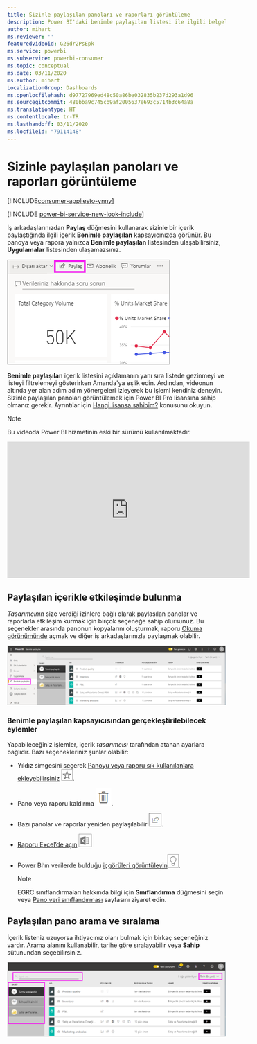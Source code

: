 ```yaml
---
title: Sizinle paylaşılan panoları ve raporları görüntüleme
description: Power BI'daki benimle paylaşılan listesi ile ilgili belgeler
author: mihart
ms.reviewer: ''
featuredvideoid: G26dr2PsEpk
ms.service: powerbi
ms.subservice: powerbi-consumer
ms.topic: conceptual
ms.date: 03/11/2020
ms.author: mihart
LocalizationGroup: Dashboards
ms.openlocfilehash: d97727969ed48c50a86be032835b237d293a1d96
ms.sourcegitcommit: 480bba9c745cb9af2005637e693c5714b3c64a8a
ms.translationtype: HT
ms.contentlocale: tr-TR
ms.lasthandoff: 03/11/2020
ms.locfileid: "79114148"
---
```

# <a name="display-the-dashboards-and-reports-that-have-been-shared-with-me"></a>Sizinle paylaşılan panoları ve raporları görüntüleme

[!INCLUDE[consumer-appliesto-ynny](../includes/consumer-appliesto-ynny.md)]

[!INCLUDE [power-bi-service-new-look-include](../includes/power-bi-service-new-look-include.md)]

İş arkadaşlarınızdan **Paylaş** düğmesini kullanarak sizinle bir içerik paylaştığında ilgili içerik **Benimle paylaşılan** kapsayıcınızda görünür. Bu panoya veya rapora yalnızca **Benimle paylaşılan** listesinden ulaşabilirsiniz, **Uygulamalar** listesinden ulaşamazsınız.

![Paylaş simgesi](./media/end-user-shared-with-me/power-bi-share-dashboard.png)

**Benimle paylaşılan** içerik listesini açıklamanın yanı sıra listede gezinmeyi ve listeyi filtrelemeyi gösterirken Amanda'ya eşlik edin. Ardından, videonun altında yer alan adım adım yönergeleri izleyerek bu işlemi kendiniz deneyin. Sizinle paylaşılan panoları görüntülemek için Power BI Pro lisansına sahip olmanız gerekir. Ayrıntılar için [Hangi lisansa sahibim?](end-user-license.md) konusunu okuyun.
    

> [!NOTE]
> Bu videoda Power BI hizmetinin eski bir sürümü kullanılmaktadır.
    

<iframe width="560" height="315" src="https://www.youtube.com/embed/G26dr2PsEpk" frameborder="0" allowfullscreen></iframe>

## <a name="interact-with-shared-content"></a>Paylaşılan içerikle etkileşimde bulunma

*Tasarımcının* size verdiği izinlere bağlı olarak paylaşılan panolar ve raporlarla etkileşim kurmak için birçok seçeneğe sahip olursunuz. Bu seçenekler arasında panonun kopyalarını oluşturmak, raporu [Okuma görünümünde](end-user-reading-view.md) açmak ve diğer iş arkadaşlarınızla paylaşmak olabilir.

![Benimle paylaşılan kapsayıcısı](./media/end-user-shared-with-me/power-bi-shared.png)

### <a name="actions-available-from-the-shared-with-me-container"></a>**Benimle paylaşılan** kapsayıcısından gerçekleştirilebilecek eylemler
Yapabileceğiniz işlemler, içerik *tasarımcısı* tarafından atanan ayarlara bağlıdır. Bazı seçenekleriniz şunlar olabilir:
* Yıldız simgesini seçerek [Panoyu veya raporu sık kullanılanlara ekleyebilirsiniz](end-user-favorite.md) ![yıldız simgesi](./media/end-user-shared-with-me/power-bi-star-icon.png).
* Pano veya raporu kaldırma  ![çöp kutusu simgesi](./media/end-user-shared-with-me/power-bi-delete-icon.png).
* Bazı panolar ve raporlar yeniden paylaşılabilir  ![paylaş simgesi](./media/end-user-shared-with-me/power-bi-share-icon-new.png).
* [Raporu Excel’de açın](end-user-export.md) ![Excel’e aktar simgesi](./media/end-user-shared-with-me/power-bi-excel.png) 
* Power BI’ın verilerde bulduğu [içgörüleri görüntüleyin](end-user-insights.md)![içgörüler simgesi](./media/end-user-shared-with-me/power-bi-insights.png).
  
  > [!NOTE]
  > EGRC sınıflandırmaları hakkında bilgi için **Sınıflandırma** düğmesini seçin veya [Pano veri sınıflandırması](../service-data-classification.md) sayfasını ziyaret edin.
  > 


## <a name="search-and-sort-shared-dashboards"></a>Paylaşılan pano arama ve sıralama
İçerik listeniz uzuyorsa ihtiyacınız olanı bulmak için birkaç seçeneğiniz vardır. Arama alanını kullanabilir, tarihe göre sıralayabilir veya **Sahip** sütunundan seçebilirsiniz.    

![Pano Sahibi ve Arama](./media/end-user-shared-with-me/power-bi-sort.png)